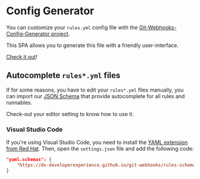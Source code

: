 # Config Generator

You can customize your `rules.yml` config file with the [Git-Webhooks-Config-Generator project](https://github.com/DX-DeveloperExperience/git-webhooks-config-generator).

This SPA allows you to generate this file with a friendly user-interface.

[Check it out](https://dx-developerexperience.github.io/git-webhooks-config-generator/)!

## Autocomplete `rules*.yml` files

If for some reasons, you have to edit your `rules*.yml` files manually, you can import our [JSON Schema](https://dx-developerexperience.github.io/git-webhooks/rules-schema.json) that provide autocomplete for all rules and runnables.

Check-out your editor setting to know how to use it.

### Visual Studio Code

If you're using Visual Studio Code, you need to install the [YAML extension from Red Hat](https://marketplace.visualstudio.com/items?itemName=redhat.vscode-yaml).
Then, open the `settings.json` file and add the following code:

```json
"yaml.schemas": {
    "https://dx-developerexperience.github.io/git-webhooks/rules-schema.json": "**/rules*.yml"
}
```
